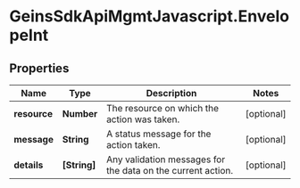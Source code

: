 # GeinsSdkApiMgmtJavascript.EnvelopeInt

## Properties

Name | Type | Description | Notes
------------ | ------------- | ------------- | -------------
**resource** | **Number** | The resource on which the action was taken. | [optional] 
**message** | **String** | A status message for the action taken. | [optional] 
**details** | **[String]** | Any validation messages for the data on the current action. | [optional] 


